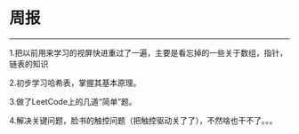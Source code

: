 # 周报

------

1.把以前用来学习的视屏快进重过了一遍，主要是看忘掉的一些关于数组，指针，链表的知识

2.初步学习哈希表，掌握其基本原理。

3.做了LeetCode上的几道“简单”题。

4.解决关键问题，脸书的触控问题（把触控驱动关了了），不然啥也干不了。。。

